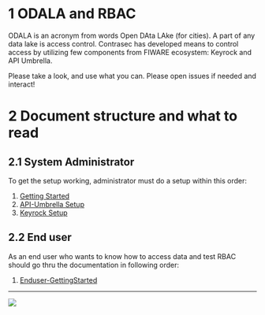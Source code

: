 # 1 ODALA and RBAC

ODALA is an acronym from words Open DAta LAke (for cities). A part of any data lake is access control. Contrasec has developed means to control access by utilizing few components from FIWARE ecosystem: Keyrock and API Umbrella. 

Please take a look, and use what you can. Please open issues if needed and interact!

# 2 Document structure and what to read

## 2.1 System Administrator
To get the setup working, administrator must do a setup within this order:
1. [Getting Started](admin-GettingStarted.md)
2. [API-Umbrella Setup](api-umbrella.md)
3. [Keyrock Setup](keyrock.md)

## 2.2 End user

As an end user who wants to know how to access data and test RBAC should go thru the documentation in following order:
1. [Enduser-GettingStarted](Enduser-GettingStarted.md)

------------------

![](https://ec.europa.eu/inea/sites/default/files/ceflogos/en_horizontal_cef_logo_2.png)
